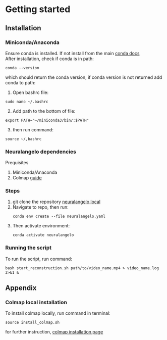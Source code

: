# Getting started

## Installation
### Miniconda/Anaconda
Ensure conda is installed. If not install from the main [conda docs](https://docs.conda.io/projects/conda/en/latest/user-guide/install/linux.html)  
After installation, check if conda is in path:
```
conda --version
```
which should return the conda version, if conda version is not returned add conda to path:  
1. Open bashrc file:  
```
sudo nano ~/.bashrc
```   
2. Add path to the bottom of file:  
```
export PATH="~/miniconda3/bin/:$PATH"
```
3. then run command:  
```
source ~/,bashrc
```

### Neuralangelo dependencies
Prequisites
1. Miniconda/Anaconda
2. Colmap [guide](#appendix)

### Steps
1. git clone the repository [neuralangelo local]()
2. Navigate to repo, then run:
    ```
    conda env create --file neuralangelo.yaml
    ```
3. Then activate environment:
    ```
    conda activate neuralangelo
    ```
### Running the script
To run the script, run command:
```
bash start_reconstruction.sh path/to/video_name.mp4 > video_name.log 2>&1 &
```

## Appendix
### Colmap local installation
To install colmap locally, run command in terminal:
```
source install_colmap.sh
```

for further instruction, [colmap installation page](https://colmap.github.io/install.html#linux)
